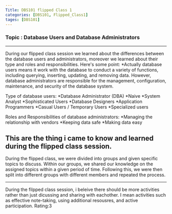 ```yaml
---
Title: DBS101 flipped Class 1
categories: [DBS101, Flipped_Class1]
tages: [DBS101]
---
```


### Topic : Database Users and Database Administrators
----

During our flipped class session we learned about the differences between the database users and administrators, moreover we learned about their type and roles and responsibilities.
Here's some point:
*Actually database users means it work with the database to conduct a variety of functions, including querying, inserting, updating, and removing data. However, database administrators are responsible for the management, configuration, maintenance, and security of the database system. 

Type of database users:
*Database Administrator (DBA)
*Naive
*System Analyst 
*Sophisticated Users
*Database Designers
*Application Programmers
*Casual Users / Temporary Users
*Specialized users

Roles and Responsibilities of database administrators:
*Managing the relationship with vendors
*Keeping data safe
*Making data easy

This are the thing i came to know and learned during the flipped class session.
----

During the flipped class, we were divided into groups and given specific topics to discuss. Within our groups, we shared our knowledge on the assigned topics within a given period of time. Following this, we were then split into different groups with different members and repeated the process.

----
During the filpped class session, i beleive there should be more activities rather than just dicussing and sharing with eachother. I mean activities such as effective note-taking, using additional resousres, and active participation.
Rating:3

